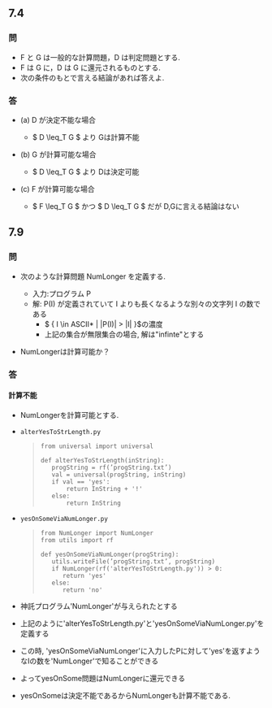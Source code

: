 ## 7.4

### 問
- F と G は一般的な計算問題，D は判定問題とする.
- F は G に，D は G に還元されるものとする.
- 次の条件のもとで言える結論があれば答えよ.

### 答
- (a) D が決定不能な場合
    - $ D \leq_T G $ より Gは計算不能

- (b) G が計算可能な場合
    - $ D \leq_T G $ より Dは決定可能

- (c) F が計算可能な場合
    - $ F \leq_T G $ かつ $ D \leq_T G $ だが D,Gに言える結論はない

## 7.9
### 問
- 次のような計算問題 NumLonger を定義する.
    - 入力:プログラム P
    - 解: P(I) が定義されていて I よりも長くなるような別々の文字列 I の数である
        - $ \{ I \in ASCII* | |P(I)| > |I| \}$の濃度
        - 上記の集合が無限集合の場合, 解は"infinte"とする
    
- NumLongerは計算可能か？

### 答
#### 計算不能

- NumLongerを計算可能とする.
- `alterYesToStrLength.py`
    >```
    >from universal import universal
    >
    >def alterYesToStrLength(inString):
    >    progString = rf(’progString.txt’)
    >    val = universal(progString, inString)
    >    if val == 'yes':
    >        return InString + '!'
    >    else:
    >        return InString
    >```
 - `yesOnSomeViaNumLonger.py`
    >```
    >from NumLonger import NumLonger
    >from utils import rf
    >
    >def yesOnSomeViaNumLonger(progString):
    >    utils.writeFile(’progString.txt’, progString)
    >    if NumLonger(rf('alterYesToStrLength.py')) > 0:
    >       return 'yes'
    >    else:
    >       return 'no' 
    >```

- 神託プログラム'NumLonger'が与えられたとする
- 上記のように'alterYesToStrLength.py'と'yesOnSomeViaNumLonger.py'を定義する
- この時, 'yesOnSomeViaNumLonger'に入力したPに対して'yes'を返すようなIの数を'NumLonger'で知ることができる
- よってyesOnSome問題はNumLongerに還元できる
- yesOnSomeは決定不能であるからNumLongerも計算不能である.


